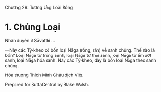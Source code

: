  

Chương 29: Tương Ưng Loài Rồng

# 1\. Chủng Loại

Nhân duyên ở Sāvatthi …

—Này các Tỷ-kheo có bốn loại Nāga (rồng, rắn) về sanh chủng. Thế nào là bốn? Loại Nāga từ trứng sanh, loại Nāga từ thai sanh, loại Nāga từ ẩm ướt sanh, loại Nāga hóa sanh. Này các Tỷ-kheo, đây là bốn loại Nāga theo sanh chủng.

Hòa thượng Thích Minh Châu dịch Việt.

Prepared for SuttaCentral by Blake Walsh.